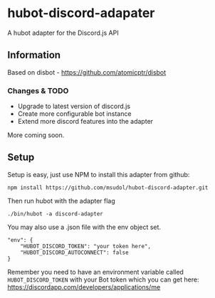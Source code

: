 # hubot-discord-adapater

A hubot adapter for the Discord.js API

## Information

Based on disbot - https://github.com/atomicptr/disbot 

### Changes & TODO

* Upgrade to latest version of discord.js
* Create more configurable bot instance
* Extend more discord features into the adapter

More coming soon.

## Setup

Setup is easy, just use NPM to install this adapter from github:

    npm install https://github.com/msudol/hubot-discord-adapter.git 
    
Then run hubot with the adapter flag 

    ./bin/hubot -a discord-adapter
    
You may also use a .json file with the env object set.

    "env": {
        "HUBOT_DISCORD_TOKEN": "your token here",
        "HUBOT_DISCORD_AUTOCONNECT": false
    }
 

Remember you need to have an environment variable called ``HUBOT_DISCORD_TOKEN`` with your Bot token which you can get here: https://discordapp.com/developers/applications/me